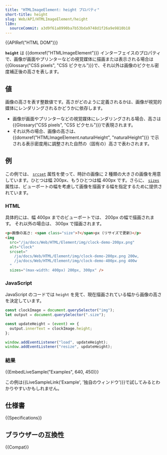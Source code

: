 ```yaml
---
title: "HTMLImageElement: height プロパティ"
short-title: height
slug: Web/API/HTMLImageElement/height
l10n:
  sourceCommit: a3d9f61a8990ba7b53bda9748d1f26a9e9810b18
---
```


{{APIRef("HTML DOM")}}

**`height`** は {{domxref("HTMLImageElement")}} インターフェイスのプロパティで、画像が画面やプリンターなどの視覚媒体に描画または表示される場合は {{Glossary("CSS pixels", "CSS ピクセル")}}で、それ以外は画像のピクセル密度補正後の高さを表します。

## 値

画像の高さを表す整数値です。高さがどのように定義されるかは、画像が視覚的媒体にレンダリングされるかどうかに依存します。

- 画像が画面やプリンターなどの視覚媒体にレンダリングされる場合、高さは {{Glossary("CSS pixels", "CSS ピクセル")}}で表現されます。
- それ以外の場合、画像の高さは、 {{domxref("HTMLImageElement.naturalHeight", "naturalHeight")}} で示される表示密度用に調整された自然の（固有の）高さで表わされます。

## 例

この例では、 [`srcset`](/ja/docs/Web/HTML/Element/img#srcset) 属性を使って、時計の画像に 2 種類の大きさの画像を用意しています。ひとつは幅 200px、もうひとつは幅 400px です。さらに、 [`sizes`](/ja/docs/Web/HTML/Element/img#sizes) 属性は、ビューポートの幅を考慮して画像を描画する幅を指定するために提供されています。

### HTML

具体的には、幅 400px までのビューポートでは、 200px の幅で描画されます。
それ以外の場合は、 300px で描画されます。

```html
<p>画像の高さ: <span class="size">?</span>px (リサイズで更新)</p>
<img
  src="/ja/docs/Web/HTML/Element/img/clock-demo-200px.png"
  alt="Clock"
  srcset="
    /ja/docs/Web/HTML/Element/img/clock-demo-200px.png 200w,
    /ja/docs/Web/HTML/Element/img/clock-demo-400px.png 400w
  "
  sizes="(max-width: 400px) 200px, 300px" />
```

### JavaScript

JavaScript のコードでは `height` を見て、現在描画されている幅から画像の高さを決定しています。

```js
const clockImage = document.querySelector("img");
let output = document.querySelector(".size");

const updateHeight = (event) => {
  output.innerText = clockImage.height;
};

window.addEventListener("load", updateHeight);
window.addEventListener("resize", updateHeight);
```

### 結果

{{EmbedLiveSample("Examples", 640, 450)}}

この例は{{LiveSampleLink('Example', '独自のウィンドウ')}}で試してみるとわかりやすいかもしれません。

## 仕様書

{{Specifications}}

## ブラウザーの互換性

{{Compat}}
